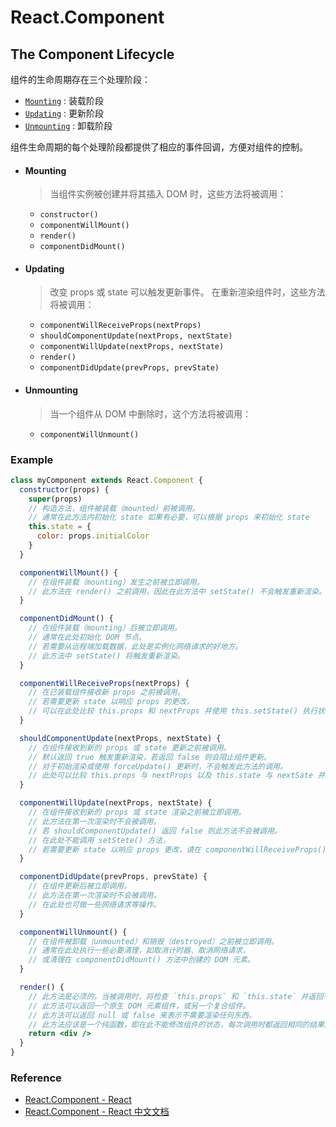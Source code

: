 # React.Component

## The Component Lifecycle

组件的生命周期存在三个处理阶段：

- [`Mounting`](#mounting) : 装载阶段
- [`Updating`](#updating) : 更新阶段
- [`Unmounting`](#unmounting) : 卸载阶段

组件生命周期的每个处理阶段都提供了相应的事件回调，方便对组件的控制。

- #### Mounting

  > 当组件实例被创建并将其插入 DOM 时，这些方法将被调用：

  - `constructor()`
  - `componentWillMount()`
  - `render()`
  - `componentDidMount()`

- #### Updating

  > 改变 props 或 state 可以触发更新事件。 在重新渲染组件时，这些方法将被调用：

  - `componentWillReceiveProps(nextProps)`
  - `shouldComponentUpdate(nextProps, nextState)`
  - `componentWillUpdate(nextProps, nextState)`
  - `render()`
  - `componentDidUpdate(prevProps, prevState)`

- #### Unmounting
  > 当一个组件从 DOM 中删除时，这个方法将被调用：
  - `componentWillUnmount()`

### Example

```jsx
class myComponent extends React.Component {
  constructor(props) {
    super(props)
    // 构造方法，组件被装载（mounted）前被调用。
    // 通常在此方法内初始化 state 如果有必要，可以根据 props 来初始化 state
    this.state = {
      color: props.initialColor
    }
  }

  componentWillMount() {
    // 在组件装载（mounting）发生之前被立即调用。
    // 此方法在 render() 之前调用，因此在此方法中 setState() 不会触发重新渲染。
  }

  componentDidMount() {
    // 在组件装载（mounting）后被立即调用。
    // 通常在此处初始化 DOM 节点。
    // 若需要从远程端加载数据，此处是实例化网络请求的好地方。
    // 此方法中 setState() 将触发重新渲染。
  }

  componentWillReceiveProps(nextProps) {
    // 在已装载组件接收新 props 之前被调用。
    // 若需要更新 state 以响应 props 的更改，
    // 可以在此处比较 this.props 和 nextProps 并使用 this.setState() 执行状态转换。
  }

  shouldComponentUpdate(nextProps, nextState) {
    // 在组件接收到新的 props 或 state 更新之前被调用。
    // 默认返回 true 触发重新渲染，若返回 false 则会阻止组件更新。
    // 对于初始渲染或使用 forceUpdate() 更新时，不会触发此方法的调用。
    // 此处可以比较 this.props 与 nextProps 以及 this.state 与 nextSate 并返回 false 以跳过此次更新。
  }

  componentWillUpdate(nextProps, nextState) {
    // 在组件接收到新的 props 或 state 渲染之前被立即调用。
    // 此方法在第一次渲染时不会被调用。
    // 若 shouldComponentUpdate() 返回 false 则此方法不会被调用。
    // 在此处不能调用 setStete() 方法，
    // 若需要更新 state 以响应 props 更改，请在 componentWillReceiveProps() 方法内进行。
  }

  componentDidUpdate(prevProps, prevState) {
    // 在组件更新后被立即调用。
    // 此方法在第一次渲染时不会被调用。
    // 在此处也可做一些网络请求等操作。
  }

  componentWillUnmount() {
    // 在组件被卸载（unmounted）和销毁（destroyed）之前被立即调用。
    // 通常在此处执行一些必要清理，如取消计时器、取消网络请求，
    // 或清理在 componentDidMount() 方法中创建的 DOM 元素。
  }

  render() {
    // 此方法是必须的。当被调用时，将检查 `this.props` 和 `this.state` 并返回一个单独的 React 元素。
    // 此方法可以返回一个原生 DOM 元素组件，或另一个复合组件。
    // 此方法可以返回 null 或 false 来表示不需要渲染任何东西。
    // 此方法应该是一个纯函数，即在此不能修改组件的状态，每次调用时都返回相同的结果。
    return <div />
  }
}
```

### Reference

- [React.Component - React](https://facebook.github.io/react/docs/react-component.html)
- [React.Component - React 中文文档](http://www.css88.com/react/docs/react-component.html)
